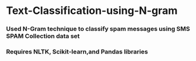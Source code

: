# Text-Classification-using-N-gram

### Used N-Gram technique to classify spam messages using SMS SPAM Collection data set
### Requires NLTK, Scikit-learn,and Pandas libraries
